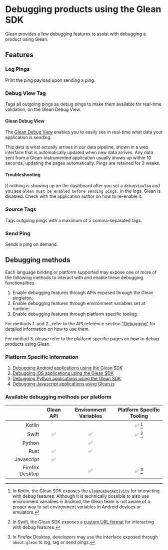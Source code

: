 # Debugging products using the Glean SDK

Glean provides a few debugging features to assist with debugging a product using Glean.

## Features

### Log Pings

Print the ping payload upon sending a ping.

### Debug View Tag

Tags all outgoing pings as debug pings to make them available for real-time validation, on the Glean Debug View.

#### Glean Debug View

The [Glean Debug View](https://debug-ping-preview.firebaseapp.com/) enables you to easily see in real-time what data your application is sending.

This data is what actually arrives in our data pipeline, shown in a web
interface that is automatically updated when new data arrives. Any data sent from a Glean-instrumented application usually shows up within 10 seconds,
updating the pages automatically. Pings are retained for 3 weeks.

#### Troubleshooting

If nothing is showing up on the dashboard after you set a `debugViewTag` and you see
`Glean must be enabled before sending pings.` in the logs, Glean is disabled. Check with
the application author on how to re-enable it.

### Source Tags

Tags outgoing pings with a maximum of 5 comma-separated tags.

### Send Ping

Sends a ping on demand.

## Debugging methods

Each language binding or platform supported may expose one or more of the following methods to
interact with and enable these debugging functionalities.

1. Enable debugging features through APIs exposed through the Glean singleton;
2. Enable debugging features through environment variables set at runtime;
3. Enable debugging features through platform specific tooling.

For methods 1. and 2., refer to the API reference section ["Debugging"](../../reference/debug/index.md)
for detailed information on how to use them.

For method 3. please refer to the platform specific pages on how to debug products using Glean.

### Platform Specific Information

1. [Debugging Android applications using the Glean SDK](./android.md)
2. [Debugging iOS applications using the Glean SDK](./ios.md)
3. [Debugging Python applications using the Glean SDK](./python.md)
4. [Debugging Javascript applications using Glean.js](./javascript.md)

### Available debugging methods per platform

| | Glean API | Environment Variables | Platform Specific Tooling |
|-:|:-:|:-:|:-:|
| Kotlin | | | ✅ [^1] |
| Swift | ✅ | ✅ | ✅ [^2] |
| Python | | ✅ | |
| Rust | ✅ | ✅ | |
| Javascript | ✅ | | |
| Firefox Desktop | | ✅ | ✅ [^3] |

[^1]: In Kotlin, the Glean SDK exposes the [`GleanDebugActivity`](./android.md) for interacting with debug features. Although it is technically possible to also use environment variables in Android, the Glean team is not aware of a proper way to set environment variables in Android devices or emulators.

[^2]: In Swift, the Glean SDK exposes a [custom URL format](./ios.md) for interacting with debug features.

[^3]: In Firefox Desktop, developers may use the interface exposed through `about:glean` to log, tag or send pings.
